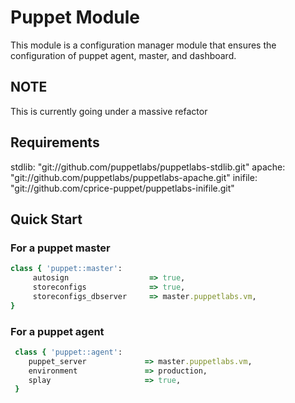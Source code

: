 # Puppet Module

This module is a configuration manager module that ensures the configuration of puppet agent, master, and dashboard.  

## NOTE ##
This is currently going under a massive refactor 

## Requirements ##
stdlib:  "git://github.com/puppetlabs/puppetlabs-stdlib.git"
apache:  "git://github.com/puppetlabs/puppetlabs-apache.git"
inifile: "git://github.com/cprice-puppet/puppetlabs-inifile.git"

## Quick Start

### For a puppet master ###

```ruby
class { 'puppet::master':
     autosign                  => true,
     storeconfigs              => true,
     storeconfigs_dbserver     => master.puppetlabs.vm,
}
```

### For a puppet agent ###
```ruby
 class { 'puppet::agent':
 	puppet_server             => master.puppetlabs.vm,
 	environment               => production,
 	splay                     => true,
 }
 ```
